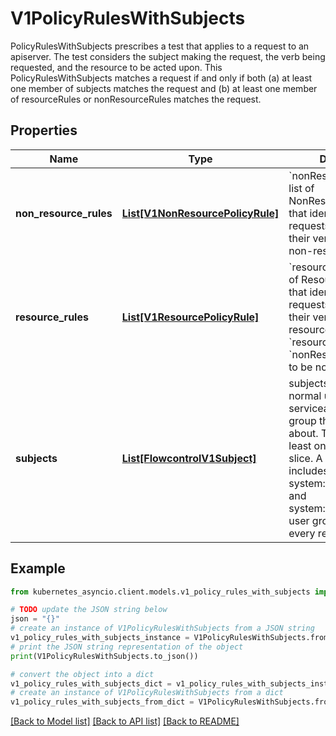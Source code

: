 # V1PolicyRulesWithSubjects

PolicyRulesWithSubjects prescribes a test that applies to a request to an apiserver. The test considers the subject making the request, the verb being requested, and the resource to be acted upon. This PolicyRulesWithSubjects matches a request if and only if both (a) at least one member of subjects matches the request and (b) at least one member of resourceRules or nonResourceRules matches the request.

## Properties

Name | Type | Description | Notes
------------ | ------------- | ------------- | -------------
**non_resource_rules** | [**List[V1NonResourcePolicyRule]**](V1NonResourcePolicyRule.md) | &#x60;nonResourceRules&#x60; is a list of NonResourcePolicyRules that identify matching requests according to their verb and the target non-resource URL. | [optional] 
**resource_rules** | [**List[V1ResourcePolicyRule]**](V1ResourcePolicyRule.md) | &#x60;resourceRules&#x60; is a slice of ResourcePolicyRules that identify matching requests according to their verb and the target resource. At least one of &#x60;resourceRules&#x60; and &#x60;nonResourceRules&#x60; has to be non-empty. | [optional] 
**subjects** | [**List[FlowcontrolV1Subject]**](FlowcontrolV1Subject.md) | subjects is the list of normal user, serviceaccount, or group that this rule cares about. There must be at least one member in this slice. A slice that includes both the system:authenticated and system:unauthenticated user groups matches every request. Required. | 

## Example

```python
from kubernetes_asyncio.client.models.v1_policy_rules_with_subjects import V1PolicyRulesWithSubjects

# TODO update the JSON string below
json = "{}"
# create an instance of V1PolicyRulesWithSubjects from a JSON string
v1_policy_rules_with_subjects_instance = V1PolicyRulesWithSubjects.from_json(json)
# print the JSON string representation of the object
print(V1PolicyRulesWithSubjects.to_json())

# convert the object into a dict
v1_policy_rules_with_subjects_dict = v1_policy_rules_with_subjects_instance.to_dict()
# create an instance of V1PolicyRulesWithSubjects from a dict
v1_policy_rules_with_subjects_from_dict = V1PolicyRulesWithSubjects.from_dict(v1_policy_rules_with_subjects_dict)
```
[[Back to Model list]](../README.md#documentation-for-models) [[Back to API list]](../README.md#documentation-for-api-endpoints) [[Back to README]](../README.md)


